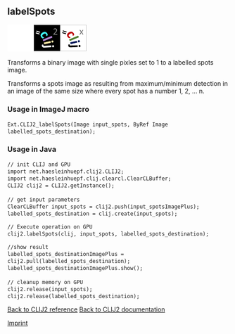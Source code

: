 ## labelSpots
<img src="images/mini_empty_logo.png"/><img src="images/mini_clij2_logo.png"/><img src="images/mini_clijx_logo.png"/>

Transforms a binary image with single pixles set to 1 to a labelled spots image. 

Transforms a spots image as resulting from maximum/minimum detection in an image of the same size where every spot has a number 1, 2, ... n.

### Usage in ImageJ macro
```
Ext.CLIJ2_labelSpots(Image input_spots, ByRef Image labelled_spots_destination);
```


### Usage in Java
```
// init CLIJ and GPU
import net.haesleinhuepf.clij2.CLIJ2;
import net.haesleinhuepf.clij.clearcl.ClearCLBuffer;
CLIJ2 clij2 = CLIJ2.getInstance();

// get input parameters
ClearCLBuffer input_spots = clij2.push(input_spotsImagePlus);
labelled_spots_destination = clij.create(input_spots);
```

```
// Execute operation on GPU
clij2.labelSpots(clij, input_spots, labelled_spots_destination);
```

```
//show result
labelled_spots_destinationImagePlus = clij2.pull(labelled_spots_destination);
labelled_spots_destinationImagePlus.show();

// cleanup memory on GPU
clij2.release(input_spots);
clij2.release(labelled_spots_destination);
```


[Back to CLIJ2 reference](https://clij.github.io/clij2-docs/reference)
[Back to CLIJ2 documentation](https://clij.github.io/clij2-docs)

[Imprint](https://clij.github.io/imprint)
